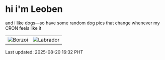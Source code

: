 # hi i'm Leoben

and i like dogs—so have some random dog pics that change whenever my CRON feels like it

|  |  |
|--------|----------|
| ![Borzoi](https://random-dog-vercel.vercel.app/api/random-borzoi?v=1755678759) | ![Labrador](https://random-dog-vercel.vercel.app/api/random-labrador?v=1755678759) |

Last updated: 2025-08-20 16:32 PHT

